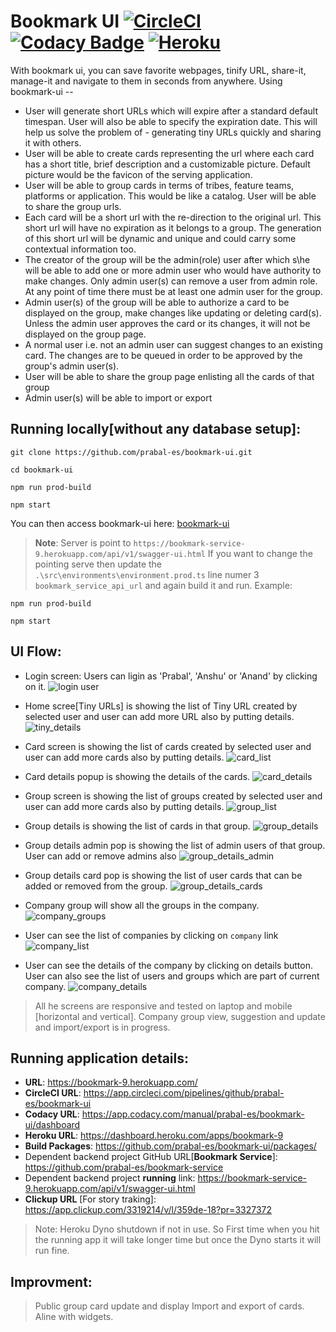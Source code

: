 # Bookmark UI [![CircleCI](https://circleci.com/gh/prabal-es/bookmark-ui.svg?style=svg&circle-token=54f45edb21d8d668f10df070d14b7dc742543691)](https://circleci.com/gh/prabal-es/bookmark-ui) [![Codacy Badge](https://app.codacy.com/project/badge/Grade/fbfa9270ced943c39b04b6c92a0a9ac5)](https://www.codacy.com/manual/prabal-es/bookmark-ui/dashboard?utm_source=github.com&amp;utm_medium=referral&amp;utm_content=prabal-es/bookmark-ui&amp;utm_campaign=Badge_Grade) [![Heroku](https://github.com/prabal-es/bookmark-service/blob/development/.github/docs/heroku-deployed-green.svg?raw=true)](https://bookmark-9.herokuapp.com)


With bookmark ui, you can save favorite webpages, tinify URL, share-it, manage-it and navigate to them in seconds from anywhere. Using bookmark-ui --
- User will generate short URLs which will expire after a standard default timespan. User will also be able to specify the expiration date. This will help us solve the problem of - generating tiny URLs quickly and sharing it with others.
- User will be able to create cards representing the url where each card has a short title, brief description and a customizable picture. Default picture would be the favicon of the serving application.
- User will be able to group cards in terms of tribes, feature teams, platforms or application. This would be like a catalog. User will be able to share the group urls.
- Each card will be a short url with the re-direction to the original url. This short url will have no expiration as it belongs to a group. The generation of this short url will be dynamic and unique and could carry some contextual information too.
- The creator of the group will be the admin(role) user after which s\he will be able to add one or more admin user who would have authority to make changes. Only admin user(s) can remove a user from admin role. At any point of time there must be at least one admin user for the group.
- Admin user(s) of the group will be able to authorize a card to be displayed on the group, make changes like updating or deleting card(s). Unless the admin user approves the card or its changes, it will not be displayed on the group page.
- A normal user i.e. not an admin user can suggest changes to an existing card. The changes are to be queued in order to be approved by the group's admin user(s).
- User will be able to share the group page enlisting all the cards of that group
- Admin user(s) will be able to import or export

## Running locally[without any database setup]:
```
git clone https://github.com/prabal-es/bookmark-ui.git

cd bookmark-ui

npm run prod-build

npm start

```
You can then access bookmark-ui here: [bookmark-ui](http://localhost:4200)

> **Note**: Server is point to `https://bookmark-service-9.herokuapp.com/api/v1/swagger-ui.html` 
If you want to change the pointing serve then update the `.\src\environments\environment.prod.ts` line numer 3 `bookmark_service_api_url` 
and again build it and run. Example:
```
npm run prod-build

npm start
```

## UI Flow:
- Login screen: Users can ligin as 'Prabal', 'Anshu' or 'Anand' by clicking on it.
![login user](https://github.com/prabal-es/bookmark-ui/blob/development/.github/docs/login_user.png?raw=true)

- Home scree[Tiny URLs] is showing the list of Tiny URL created by selected user and user can add more URL also by putting details.
![tiny_details](https://github.com/prabal-es/bookmark-ui/blob/development/.github/docs/tiny_details.png?raw=true)

- Card screen is showing the list of cards created by selected user and user can add more cards also by putting details.
![card_list](https://github.com/prabal-es/bookmark-ui/blob/development/.github/docs/card_list.png?raw=true)

- Card details popup is showing the details of the cards.
![card_details](https://github.com/prabal-es/bookmark-ui/blob/development/.github/docs/card_details.png?raw=true)

- Group screen is showing the list of groups created by selected user and user can add more cards also by putting details.
![group_list](https://github.com/prabal-es/bookmark-ui/blob/development/.github/docs/group_list.png?raw=true)

- Group details is showing the list of cards in that group.
![group_details](https://github.com/prabal-es/bookmark-ui/blob/development/.github/docs/group_details.png?raw=true)

- Group details admin pop is showing the list of admin users of that group. User can add or remove admins also
![group_details_admin](https://github.com/prabal-es/bookmark-ui/blob/development/.github/docs/group_details_admin.png?raw=true)

- Group details card pop is showing the list of user cards that can be added or removed from the group.
![group_details_cards](https://github.com/prabal-es/bookmark-ui/blob/development/.github/docs/group_details_cards.png?raw=true)

- Company group will show all the groups in the company.
![company_groups](https://github.com/prabal-es/bookmark-ui/blob/development/.github/docs/company_groups.png?raw=true)

- User can see the list of companies by clicking on `company` link
![company_list](https://github.com/prabal-es/bookmark-ui/blob/development/.github/docs/company_list.png?raw=true)

- User can see the details of the company by clicking on details button. User can also see the list of users and groups which are part of current company.
![company_details](https://github.com/prabal-es/bookmark-ui/blob/development/.github/docs/company_details.png?raw=true)

> All he screens are responsive and tested on laptop and mobile [horizontal and vertical].
> Company group view, suggestion and update and import/export is in progress.




## Running application details: 
- **URL**: https://bookmark-9.herokuapp.com/
- **CircleCI URL**: https://app.circleci.com/pipelines/github/prabal-es/bookmark-ui
- **Codacy URL**: https://app.codacy.com/manual/prabal-es/bookmark-ui/dashboard
- **Heroku URL**: https://dashboard.heroku.com/apps/bookmark-9
- **Build Packages**: https://github.com/prabal-es/bookmark-ui/packages/
- Dependent backend project GitHub URL[**Bookmark Service**]: https://github.com/prabal-es/bookmark-service
- Dependent backend project **running** link: https://bookmark-service-9.herokuapp.com/api/v1/swagger-ui.html
- **Clickup URL** [For story traking]: https://app.clickup.com/3319214/v/l/359de-18?pr=3327372

> Note: Heroku Dyno shutdown if not in use. So First time when you hit the running app it will take longer time but once the Dyno starts it will run fine.

## Improvment:
> Public group card update and display
> Import and export of cards.
> Aline with widgets.


  
